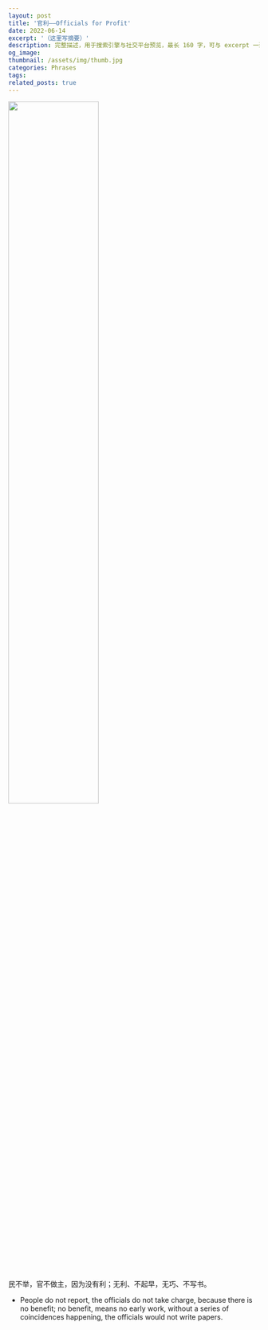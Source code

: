 ```yaml
---
layout: post
title: '官利——Officials for Profit'
date: 2022-06-14
excerpt: '（这里写摘要）'
description: 完整描述，用于搜索引擎与社交平台预览，最长 160 字，可与 excerpt 一致
og_image: 
thumbnail: /assets/img/thumb.jpg
categories: Phrases
tags: 
related_posts: true
---
```


<img src="{{ '/assets/img/blog/xxxxxxxx' | relative_url }}" style="width:60%;">

民不举，官不做主，因为没有利；无利、不起早，无巧、不写书。

- People do not report, the officials do not take charge, because there is no benefit; no benefit, means no early work, without a series of coincidences happening, the officials would not write papers.